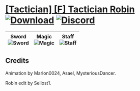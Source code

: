 # [\[Tactician\] \[F\] Tactician Robin](https://github.com/Klokinator/FE-Repo/tree/main/Battle%20Animations/Magi%20-%20Special/%5BTactician%5D%20%5BF%5D%20Tactician%20Robin) [![Download](https://img.shields.io/badge/Download--red?style=social&logo=github)](https://minhaskamal.github.io/DownGit/#/home?url=https://github.com/Klokinator/FE-Repo/tree/main/Battle%20Animations/Magi%20-%20Special/%5BTactician%5D%20%5BF%5D%20Tactician%20Robin) [![Discord](https://img.shields.io/badge/Discord--blue?style=social&logo=discord)](https://discord.gg/C7VNGnyTPA)

| <b>Sword</b><br/><img alt="Sword" src="https://raw.githubusercontent.com/Klokinator/FE-Repo/main/Battle%20Animations/Magi%20-%20Special/%5BTactician%5D%20%5BF%5D%20Tactician%20Robin/1.%20Sword/Sword.gif"/> | <b>Magic</b><br/><img alt="Magic" src="https://raw.githubusercontent.com/Klokinator/FE-Repo/main/Battle%20Animations/Magi%20-%20Special/%5BTactician%5D%20%5BF%5D%20Tactician%20Robin/6.%20Magic/Magic.gif"/> | <b>Staff</b><br/><img alt="Staff" src="https://raw.githubusercontent.com/Klokinator/FE-Repo/main/Battle%20Animations/Magi%20-%20Special/%5BTactician%5D%20%5BF%5D%20Tactician%20Robin/7.%20Staff/Staff.gif"/> |
| :---: | :---: | :---: |

## Credits

Animation by Marlon0024, Asael, MysteriousDancer.

Robin edit by Seliost1.

